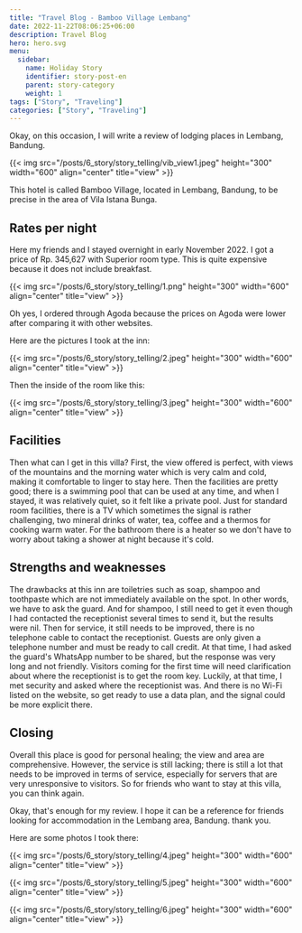 ```yaml
---
title: "Travel Blog - Bamboo Village Lembang"
date: 2022-11-22T08:06:25+06:00
description: Travel Blog
hero: hero.svg
menu:
  sidebar:
    name: Holiday Story  
    identifier: story-post-en
    parent: story-category
    weight: 1
tags: ["Story", "Traveling"]
categories: ["Story", "Traveling"]
---
```

Okay, on this occasion, I will write a review of lodging places in Lembang, Bandung.

{{< img src="/posts/6_story/story_telling/vib_view1.jpeg" height="300" width="600" align="center" title="view" >}}

This hotel is called Bamboo Village, located in Lembang, Bandung, to be precise in the area of Vila Istana Bunga.

## Rates per night
Here my friends and I stayed overnight in early November 2022. I got a price of Rp. 345,627 with Superior room type. This is quite expensive because it does not include breakfast.

{{< img src="/posts/6_story/story_telling/1.png" height="300" width="600" align="center" title="view" >}}

Oh yes, I ordered through Agoda because the prices on Agoda were lower after comparing it with other websites.

Here are the pictures I took at the inn:

{{< img src="/posts/6_story/story_telling/2.jpeg" height="300" width="600" align="center" title="view" >}}

Then the inside of the room like this:

{{< img src="/posts/6_story/story_telling/3.jpeg" height="300" width="600" align="center" title="view" >}}

## Facilities
Then what can I get in this villa?
First, the view offered is perfect, with views of the mountains and the morning water which is very calm and cold, making it comfortable to linger to stay here.
Then the facilities are pretty good; there is a swimming pool that can be used at any time, and when I stayed, it was relatively quiet, so it felt like a private pool.
Just for standard room facilities, there is a TV which sometimes the signal is rather challenging, two mineral drinks of water, tea, coffee and a thermos for cooking warm water.
For the bathroom there is a heater so we don't have to worry about taking a shower at night because it's cold.

## Strengths and weaknesses
The drawbacks at this inn are toiletries such as soap, shampoo and toothpaste which are not immediately available on the spot. In other words, we have to ask the guard. And for shampoo, I still need to get it even though I had contacted the receptionist several times to send it, but the results were nil.
Then for service, it still needs to be improved, there is no telephone cable to contact the receptionist. Guests are only given a telephone number and must be ready to call credit. At that time, I had asked the guard's WhatsApp number to be shared, but the response was very long and not friendly.
Visitors coming for the first time will need clarification about where the receptionist is to get the room key. Luckily, at that time, I met security and asked where the receptionist was.
And there is no Wi-Fi listed on the website, so get ready to use a data plan, and the signal could be more explicit there.

## Closing
Overall this place is good for personal healing; the view and area are comprehensive. However, the service is still lacking; there is still a lot that needs to be improved in terms of service, especially for servers that are very unresponsive to visitors. So for friends who want to stay at this villa, you can think again.

Okay, that's enough for my review. I hope it can be a reference for friends looking for accommodation in the Lembang area, Bandung. thank you.

Here are some photos I took there:

{{< img src="/posts/6_story/story_telling/4.jpeg" height="300" width="600" align="center" title="view" >}}

{{< img src="/posts/6_story/story_telling/5.jpeg" height="300" width="600" align="center" title="view" >}}
 
{{< img src="/posts/6_story/story_telling/6.jpeg" height="300" width="600" align="center" title="view" >}}